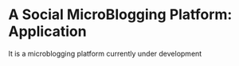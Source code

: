 # A Social MicroBlogging Platform: Application

It is a microblogging platform currently under development
